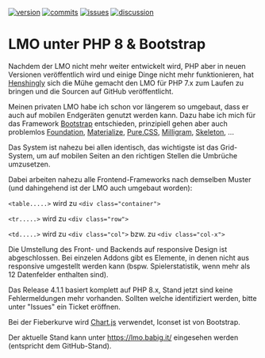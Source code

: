 [![version](https://img.shields.io/github/v/release/babbisch/lmo_php8)](https://github.com/babbisch/LMO_PHP8/releases) 
[![commits](https://img.shields.io/github/commits-since/babbisch/lmo_php8/latest)](https://github.com/babbisch/LMO_PHP8/commits/main/) 
[![issues](https://img.shields.io/github/issues/babbisch/lmo_php8)](https://github.com/babbisch/LMO_PHP8/issues)
[![discussion](https://img.shields.io/github/discussions/babbisch/lmo_php8)](https://github.com/babbisch/LMO_PHP8/discussions)

# LMO unter PHP 8 & Bootstrap
Nachdem der LMO nicht mehr weiter entwickelt wird, PHP aber in neuen Versionen veröffentlich wird und einige Dinge nicht mehr funktionieren, hat <a target="_blank" href="//github.com/henshingly/LMO_PHP7">Henshingly</a> sich die Mühe gemacht den LMO für PHP 7.x zum Laufen zu bringen und die Sourcen auf GitHub veröffentlicht.

Meinen privaten LMO habe ich schon vor längerem so umgebaut, dass er auch auf mobilen Endgeräten genutzt werden kann. Dazu habe ich mich für das Framework <a target="_blank" href="//getbootstrap">Bootstrap</a> entschieden, prinzipiell gehen aber auch problemlos <a target="_blank" href="//get.foundation/">Foundation</a>, <a target="_blank" href="//materializecss.com/">Materialize</a>, <a target="_blank" href="//purecss.io/">Pure.CSS</a>, <a target="_blank" href="//milligram.io/">Milligram</a>, <a target="_blank" href="http://getskeleton.com/">Skeleton</a>, ...

Das System ist nahezu bei allen identisch, das wichtigste ist das Grid-System, um auf mobilen Seiten an den richtigen Stellen die Umbrüche umzusetzen.

Dabei arbeiten nahezu alle Frontend-Frameworks nach demselben Muster (und dahingehend ist der LMO auch umgebaut worden):

`<table.....>` wird zu `<div class="container">`

`<tr.....>` wird zu `<div class="row">`

`<td.....>` wird zu `<div class="col">` bzw. zu `<div class="col-x">`

Die Umstellung des Front- und Backends auf responsive Design ist abgeschlossen.
Bei einzelen Addons gibt es Elemente, in denen nicht aus responsive umgestellt werden kann (bspw. Spielerstatistik, wenn mehr als 12 Datenfelder enthalten sind).

Das Release 4.1.1 basiert komplett auf PHP 8.x, Stand jetzt sind keine Fehlermeldungen mehr vorhanden. Sollten welche identifiziert werden, bitte unter "Issues" ein Ticket eröffnen. 

Bei der Fieberkurve wird <a target="_blank" href="//www.chartjs.org/">Chart.js</a> verwendet, Iconset ist von Bootstrap.

Der aktuelle Stand kann unter https://lmo.babig.it/ eingesehen werden (entspricht dem GitHub-Stand).
